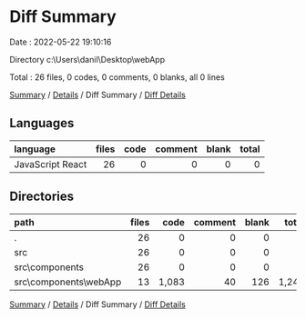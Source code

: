 # Diff Summary

Date : 2022-05-22 19:10:16

Directory c:\Users\danil\Desktop\webApp

Total : 26 files,  0 codes, 0 comments, 0 blanks, all 0 lines

[Summary](results.md) / [Details](details.md) / Diff Summary / [Diff Details](diff-details.md)

## Languages
| language | files | code | comment | blank | total |
| :--- | ---: | ---: | ---: | ---: | ---: |
| JavaScript React | 26 | 0 | 0 | 0 | 0 |

## Directories
| path | files | code | comment | blank | total |
| :--- | ---: | ---: | ---: | ---: | ---: |
| . | 26 | 0 | 0 | 0 | 0 |
| src | 26 | 0 | 0 | 0 | 0 |
| src\components | 26 | 0 | 0 | 0 | 0 |
| src\components\webApp | 13 | 1,083 | 40 | 126 | 1,249 |

[Summary](results.md) / [Details](details.md) / Diff Summary / [Diff Details](diff-details.md)